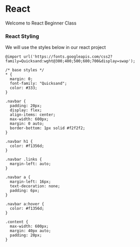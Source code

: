 # React
Welcome to React Beginner Class

### React Styling
We will use the styles below in our react project

```
@import url('https://fonts.googleapis.com/css2?family=Quicksand:wght@300;400;500;600;700&display=swap');

/* base styles */
* {
  margin: 0;
  font-family: "Quicksand";
  color: #333;
}

.navbar {
  padding: 20px;
  display: flex;
  align-items: center;
  max-width: 600px;
  margin: 0 auto;
  border-bottom: 1px solid #f2f2f2;
}

.navbar h1 {
  color: #f1356d;
}

.navbar .links {
  margin-left: auto;
}

.navbar a {
  margin-left: 16px;
  text-decoration: none;
  padding: 6px;
}

.navbar a:hover {
  color: #f1356d;
}

.content {
  max-width: 600px;
  margin: 40px auto;
  padding: 20px;
}

```

